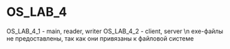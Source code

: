 # OS_LAB_4
OS_LAB_4_1 - main, reader, writer
OS_LAB_4_2 - client, server \n
exe-файлы не предоставлены, так как они привязаны к файловой системе
